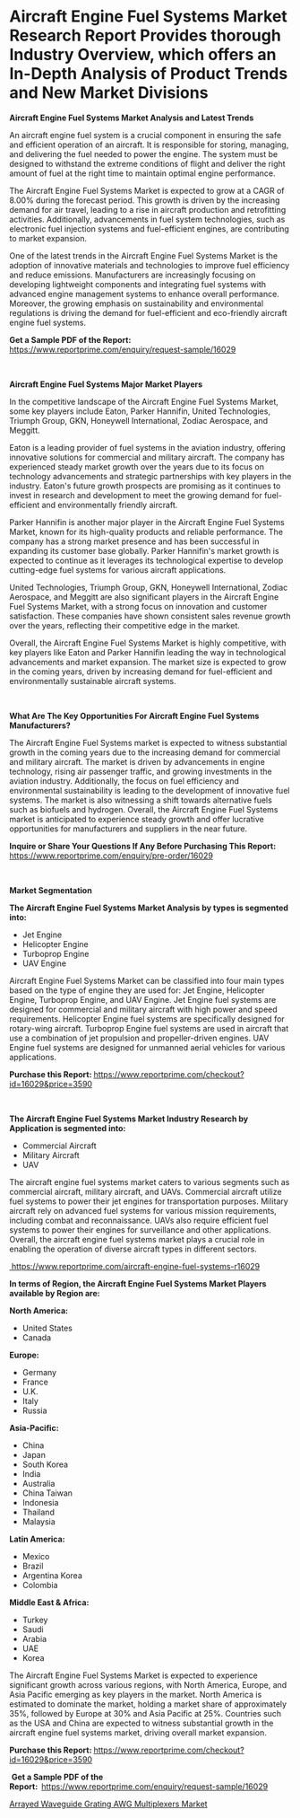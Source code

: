 <p><h1>Aircraft Engine Fuel Systems Market Research Report Provides thorough Industry Overview, which offers an In-Depth Analysis of Product Trends and New Market Divisions</h1></p><p><strong>Aircraft Engine Fuel Systems Market Analysis and Latest Trends</strong></p>
<p><p>An aircraft engine fuel system is a crucial component in ensuring the safe and efficient operation of an aircraft. It is responsible for storing, managing, and delivering the fuel needed to power the engine. The system must be designed to withstand the extreme conditions of flight and deliver the right amount of fuel at the right time to maintain optimal engine performance.</p><p>The Aircraft Engine Fuel Systems Market is expected to grow at a CAGR of 8.00% during the forecast period. This growth is driven by the increasing demand for air travel, leading to a rise in aircraft production and retrofitting activities. Additionally, advancements in fuel system technologies, such as electronic fuel injection systems and fuel-efficient engines, are contributing to market expansion.</p><p>One of the latest trends in the Aircraft Engine Fuel Systems Market is the adoption of innovative materials and technologies to improve fuel efficiency and reduce emissions. Manufacturers are increasingly focusing on developing lightweight components and integrating fuel systems with advanced engine management systems to enhance overall performance. Moreover, the growing emphasis on sustainability and environmental regulations is driving the demand for fuel-efficient and eco-friendly aircraft engine fuel systems.</p></p>
<p><strong>Get a Sample PDF of the Report:&nbsp;</strong> <a href="https://www.reportprime.com/enquiry/request-sample/16029">https://www.reportprime.com/enquiry/request-sample/16029</a></p>
<p>&nbsp;</p>
<p><strong>Aircraft Engine Fuel Systems Major Market Players</strong></p>
<p><p>In the competitive landscape of the Aircraft Engine Fuel Systems Market, some key players include Eaton, Parker Hannifin, United Technologies, Triumph Group, GKN, Honeywell International, Zodiac Aerospace, and Meggitt. </p><p>Eaton is a leading provider of fuel systems in the aviation industry, offering innovative solutions for commercial and military aircraft. The company has experienced steady market growth over the years due to its focus on technology advancements and strategic partnerships with key players in the industry. Eaton's future growth prospects are promising as it continues to invest in research and development to meet the growing demand for fuel-efficient and environmentally friendly aircraft.</p><p>Parker Hannifin is another major player in the Aircraft Engine Fuel Systems Market, known for its high-quality products and reliable performance. The company has a strong market presence and has been successful in expanding its customer base globally. Parker Hannifin's market growth is expected to continue as it leverages its technological expertise to develop cutting-edge fuel systems for various aircraft applications.</p><p>United Technologies, Triumph Group, GKN, Honeywell International, Zodiac Aerospace, and Meggitt are also significant players in the Aircraft Engine Fuel Systems Market, with a strong focus on innovation and customer satisfaction. These companies have shown consistent sales revenue growth over the years, reflecting their competitive edge in the market.</p><p>Overall, the Aircraft Engine Fuel Systems Market is highly competitive, with key players like Eaton and Parker Hannifin leading the way in technological advancements and market expansion. The market size is expected to grow in the coming years, driven by increasing demand for fuel-efficient and environmentally sustainable aircraft systems.</p></p>
<p>&nbsp;</p>
<p><strong>What Are The Key Opportunities For Aircraft Engine Fuel Systems Manufacturers?</strong></p>
<p><p>The Aircraft Engine Fuel Systems market is expected to witness substantial growth in the coming years due to the increasing demand for commercial and military aircraft. The market is driven by advancements in engine technology, rising air passenger traffic, and growing investments in the aviation industry. Additionally, the focus on fuel efficiency and environmental sustainability is leading to the development of innovative fuel systems. The market is also witnessing a shift towards alternative fuels such as biofuels and hydrogen. Overall, the Aircraft Engine Fuel Systems market is anticipated to experience steady growth and offer lucrative opportunities for manufacturers and suppliers in the near future.</p></p>
<p><strong>Inquire or Share Your Questions If Any Before Purchasing This Report:</strong> <a href="https://www.reportprime.com/enquiry/pre-order/16029">https://www.reportprime.com/enquiry/pre-order/16029</a></p>
<p>&nbsp;</p>
<p><strong>Market Segmentation</strong></p>
<p><strong>The Aircraft Engine Fuel Systems Market Analysis by types is segmented into:</strong></p>
<p><ul><li>Jet Engine</li><li>Helicopter Engine</li><li>Turboprop Engine</li><li>UAV Engine</li></ul></p>
<p><p>Aircraft Engine Fuel Systems Market can be classified into four main types based on the type of engine they are used for: Jet Engine, Helicopter Engine, Turboprop Engine, and UAV Engine. Jet Engine fuel systems are designed for commercial and military aircraft with high power and speed requirements. Helicopter Engine fuel systems are specifically designed for rotary-wing aircraft. Turboprop Engine fuel systems are used in aircraft that use a combination of jet propulsion and propeller-driven engines. UAV Engine fuel systems are designed for unmanned aerial vehicles for various applications.</p></p>
<p><strong>Purchase this Report:&nbsp;</strong><a href="https://www.reportprime.com/checkout?id=16029&price=3590">https://www.reportprime.com/checkout?id=16029&price=3590</a></p>
<p>&nbsp;</p>
<p><strong>The Aircraft Engine Fuel Systems Market Industry Research by Application is segmented into:</strong></p>
<p><ul><li>Commercial Aircraft</li><li>Military Aircraft</li><li>UAV</li></ul></p>
<p><p>The aircraft engine fuel systems market caters to various segments such as commercial aircraft, military aircraft, and UAVs. Commercial aircraft utilize fuel systems to power their jet engines for transportation purposes. Military aircraft rely on advanced fuel systems for various mission requirements, including combat and reconnaissance. UAVs also require efficient fuel systems to power their engines for surveillance and other applications. Overall, the aircraft engine fuel systems market plays a crucial role in enabling the operation of diverse aircraft types in different sectors.</p></p>
<p><a href="https://www.reportprime.com/aircraft-engine-fuel-systems-r16029">&nbsp;https://www.reportprime.com/aircraft-engine-fuel-systems-r16029</a></p>
<p><strong>In terms of Region, the Aircraft Engine Fuel Systems Market Players available by Region are:</strong></p>
<p>
    <p> <strong> North America: </strong>
        <ul>
            <li>United States</li>
            <li>Canada</li>
        </ul>
        </p> 
    <p> <strong> Europe: </strong>
        <ul>
            <li>Germany</li>
            <li>France</li>
            <li>U.K.</li>
            <li>Italy</li>
            <li>Russia</li>
        </ul>
        </p> 
    <p> <strong> Asia-Pacific: </strong>
        <ul>
            <li>China</li>
            <li>Japan</li>
            <li>South Korea</li>
            <li>India</li>
            <li>Australia</li>
            <li>China Taiwan</li>
            <li>Indonesia</li>
            <li>Thailand</li>
            <li>Malaysia</li>
        </ul>
        </p> 
    <p> <strong> Latin America: </strong>
        <ul>
            <li>Mexico</li>
            <li>Brazil</li>
            <li>Argentina Korea</li>
            <li>Colombia</li>
        </ul>
        </p> 
    <p> <strong> Middle East & Africa: </strong>
        <ul>
            <li>Turkey</li>
            <li>Saudi</li>
            <li>Arabia</li>
            <li>UAE</li>
            <li>Korea</li>
        </ul>
    </p>
    </p>
<p><p>The Aircraft Engine Fuel Systems Market is expected to experience significant growth across various regions, with North America, Europe, and Asia Pacific emerging as key players in the market. North America is estimated to dominate the market, holding a market share of approximately 35%, followed by Europe at 30% and Asia Pacific at 25%. Countries such as the USA and China are expected to witness substantial growth in the aircraft engine fuel systems market, driving overall market expansion.</p></p>
<p><strong>Purchase this Report: </strong><a href="https://www.reportprime.com/checkout?id=16029&price=3590">https://www.reportprime.com/checkout?id=16029&price=3590</a></p>
<p>&nbsp;<strong>Get a Sample PDF of the Report:&nbsp;&nbsp;</strong><a href="https://www.reportprime.com/enquiry/request-sample/16029">https://www.reportprime.com/enquiry/request-sample/16029</a></p>
<p><strong></strong></p>
<p><p><a href="https://fearless-okapi-6c8.notion.site/Arrayed-Waveguide-Grating-AWG-Multiplexers-Market-Research-Report-Its-History-and-Forecast-2024-to--86213be1f28a4a0dbc08a4a3d19799c8">Arrayed Waveguide Grating AWG Multiplexers Market</a></p></p>
